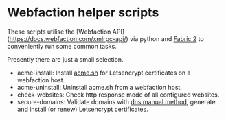 Webfaction helper scripts
=========================

These scripts utilise the [Webfaction API] (https://docs.webfaction.com/xmlrpc-api/) via python and [Fabric 2](http://www.fabfile.org/) to conveniently run some common tasks.

Presently there are just a small selection.

- acme-install: Install [acme.sh](https://github.com/Neilpang/acme.sh) for Letsencrypt certificates on a webfaction host.
- acme-uninstall: Uninstall acme.sh from a webfaction host.
- check-websites:  Check http response mode of all configured websites.
- secure-domains:   Validate domains with [dns manual method](https://github.com/Neilpang/acme.sh/wiki/dns-manual-mode), generate and install (or renew) Letsencrypt certificates.

